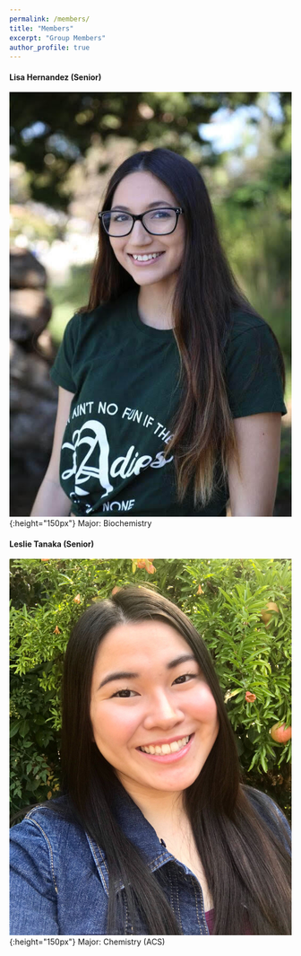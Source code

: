 ```yaml
---
permalink: /members/
title: "Members"
excerpt: "Group Members"
author_profile: true
---
```



#### Lisa Hernandez (Senior)
![Lisa Hernandez](/images/LisaHernandez.jpg){:height="150px"}
Major: Biochemistry

#### Leslie Tanaka (Senior)
![Leslie Tanaka](/images/LeslieTanaka.jpg){:height="150px"}
Major: Chemistry (ACS)